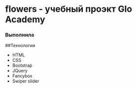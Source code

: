 # flowers - учебный проэкт Glo Academy
### Выполнила

##Технологии
- HTML
- CSS
- Bootstrap
- JQuery
- Fancybox
- Swiper slider
